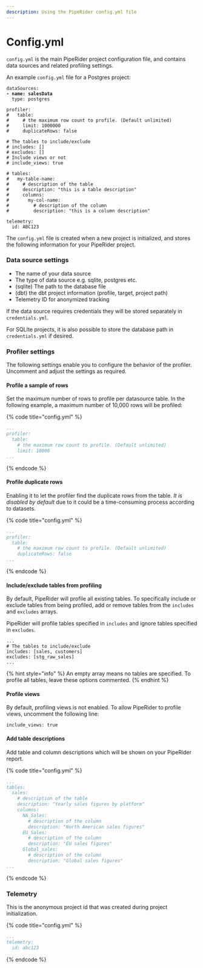 ```yaml
---
description: Using the PipeRider config.yml file
---
```


# Config.yml

`config.yml` is the main PipeRider project configuration file, and contains data sources and related profiling settings.

An example `config.yml` file for a Postgres project:

<pre class="language-yaml" data-title="config.yml"><code class="lang-yaml">dataSources:
<strong>- name: salesData
</strong>  type: postgres

profiler:
#   table:
#     # the maximum row count to profile. (Default unlimited)
#     limit: 1000000
#     duplicateRows: false

# The tables to include/exclude
# includes: []
# excludes: []
# Include views or not
# include_views: true

# tables:
#   my-table-name:
#     # description of the table
#     description: "this is a table description"
#     columns:
#       my-col-name:
#         # description of the column
#         description: "this is a column description"

telemetry:
  id: ABC123
</code></pre>

The `config.yml` file is created when a new project is initialized, and stores the following information for your PipeRider project.

### Data source settings

* The name of your data source
* The type of data source e.g. sqlite, postgres etc.
* (sqlite) The path to the database file
* (dbt) the dbt project information (profile, target, project path)
* Telemetry ID for anonymized tracking

If the data source requires credentials they will be stored separately in `credentials.yml`.

For SQLIte projects, it is also possible to store the database path in `credentials.yml` if desired.

### Profiler settings

The following settings enable you to configure the behavior of the profiler. Uncomment and adjust the settings as required.

#### Profile a sample of rows

Set the maximum number of rows to profile per datasource table. In the following example, a maximum number of 10,000 rows will be profiled:

{% code title="config.yml" %}
```yaml
...
profiler:
  table:
    # the maximum row count to profile. (Default unlimited)
    limit: 10000
...
```
{% endcode %}

#### Profile duplicate rows

Enabling it to let the profiler find the duplicate rows from the table. _It is disabled by default_ due to it could be a time-consuming process according to datasets.

{% code title="config.yml" %}
```yaml
...
profiler:
  table:
    # the maximum row count to profile. (Default unlimited)
    duplicateRows: false
...
```
{% endcode %}

#### Include/exclude tables from profiling

By default, PipeRider will profile all existing tables. To specifically include or exclude tables from being profiled, add or remove tables from the `includes` and `excludes` arrays.

PipeRider will profile tables specified in `includes` and ignore tables specified in `excludes`.

```
...
# The tables to include/exclude
includes: [sales, customers]
excludes: [stg_raw_sales]
...
```

{% hint style="info" %}
An empty array means no tables are specified. To profile all tables, leave these options commented.
{% endhint %}

#### Profile views

By default, profiling views is not enabled. To allow PipeRider to profile views, uncomment the following line:

```
include_views: true
```

#### Add table descriptions

Add table and column descriptions which will be shown on your PipeRider report.

{% code title="config.yml" %}
```yaml
...
tables:
  sales:
    # description of the table
    description: "Yearly sales figures by platform"
    columns:
      NA_Sales:
        # description of the column
        description: "North American sales figures"
      EU_Sales:
        # description of the column
        description: "EU sales figures"
      Global_sales:
        # description of the column
        description: "Global sales figures"
...
```
{% endcode %}

### **Telemetry**

This is the anonymous project id that was created during project initialization.

{% code title="config.yml" %}
```yaml
...
telemetry:
  id: abc123
```
{% endcode %}
